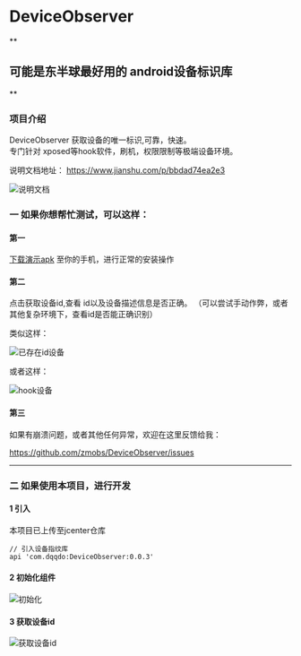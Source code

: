 # DeviceObserver

**
## 可能是东半球最好用的 android设备标识库
** 


### 项目介绍
DeviceObserver  获取设备的唯一标识,可靠，快速。  
专门针对  xposed等hook软件，刷机，权限限制等极端设备环境。


说明文档地址：  https://www.jianshu.com/p/bbdad74ea2e3

![说明文档](https://images.gitee.com/uploads/images/2018/1012/143304_df35b554_62207.png "屏幕截图.png")


### 一  如果你想帮忙测试，可以这样：

#### 第一

[下载演示apk](https://github.com/zmobs/DeviceObserver/blob/master/apk/observer_demo_0.0.5.apk) 至你的手机，进行正常的安装操作


#### 第二

点击获取设备id,查看 id以及设备描述信息是否正确。 （可以尝试手动作弊，或者其他复杂环境下，查看id是否能正确识别）  

类似这样：  

![已存在id设备](https://images.gitee.com/uploads/images/2018/1012/134405_7f3e09be_62207.png "屏幕截图.png")

或者这样：

![hook设备](https://images.gitee.com/uploads/images/2018/1012/140125_e0008350_62207.png "屏幕截图.png")


#### 第三

如果有崩溃问题，或者其他任何异常，欢迎在这里反馈给我：

https://github.com/zmobs/DeviceObserver/issues

  

*************************************
  


### 二  如果使用本项目，进行开发




#### 1 引入

本项目已上传至jcenter仓库


```
// 引入设备指纹库
api 'com.dqqdo:DeviceObserver:0.0.3'
```



#### 2 初始化组件

![ 初始化](https://images.gitee.com/uploads/images/2018/1012/134101_14d5d21b_62207.png "屏幕截图.png")



#### 3 获取设备id

![获取设备id](https://images.gitee.com/uploads/images/2018/1012/134200_1855671b_62207.png "屏幕截图.png")
